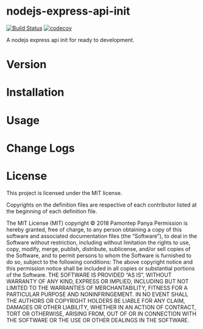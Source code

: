 # nodejs-express-api-init
[![Build Status](https://travis-ci.com/pamontep/nodejs-express-api-init.svg?branch=master)](https://travis-ci.com/pamontep/nodejs-express-api-init) 
[![codecov](https://codecov.io/gh/pamontep/nodejs-express-api-init/branch/master/graph/badge.svg)](https://codecov.io/gh/pamontep/nodejs-express-api-init)

A nodejs express api init for ready to development.

# Version

# Installation

# Usage

# Change Logs

# License

This project is licensed under the MIT license.

Copyrights on the definition files are respective of each contributor listed at the beginning of each definition file.

The MIT License (MIT)
copyright © 2018 Pamontep Panya
Permission is hereby granted, free of charge, to any person obtaining a copy of this software and associated 
documentation files (the “Software”), to deal in the Software without restriction, including without 
limitation the rights to use, copy, modify, merge, publish, distribute, sublicense, and/or sell copies of 
the Software, and to permit persons to whom the Software is furnished to do so, subject to the following
conditions:
The above copyright notice and this permission notice shall be included in all copies or substantial portions 
of the Software.
THE SOFTWARE IS PROVIDED “AS IS”, WITHOUT WARRANTY OF ANY KIND, EXPRESS OR IMPLIED, INCLUDING BUT NOT LIMITED 
TO THE WARRANTIES OF MERCHANTABILITY, FITNESS FOR A PARTICULAR PURPOSE AND NONINFRINGEMENT. IN NO EVENT 
SHALL THE AUTHORS OR COPYRIGHT HOLDERS BE LIABLE FOR ANY CLAIM, DAMAGES OR OTHER LIABILITY, WHETHER IN AN 
ACTION OF CONTRACT, TORT OR OTHERWISE, ARISING FROM, OUT OF OR IN CONNECTION WITH THE SOFTWARE OR THE USE 
OR OTHER DEALINGS IN THE SOFTWARE.
